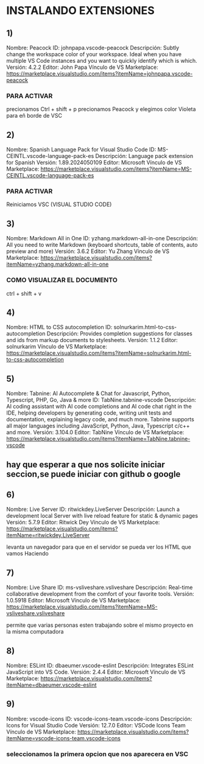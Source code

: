 # INSTALANDO EXTENSIONES

## **1)**
 Nombre: Peacock
ID: johnpapa.vscode-peacock
Descripción: Subtly change the workspace color of your workspace. Ideal when you have multiple VS Code instances and you want to quickly identify which is which.
Versión: 4.2.2
Editor: John Papa
Vínculo de VS Marketplace: https://marketplace.visualstudio.com/items?itemName=johnpapa.vscode-peacock

### PARA ACTIVAR
precionamos Ctrl + shift + p
precionamos Peacock y elegimos color Violeta para eñ borde de VSC

## **2)**
Nombre: Spanish Language Pack for Visual Studio Code
ID: MS-CEINTL.vscode-language-pack-es
Descripción: Language pack extension for Spanish
Versión: 1.89.2024050109
Editor: Microsoft
Vínculo de VS Marketplace: https://marketplace.visualstudio.com/items?itemName=MS-CEINTL.vscode-language-pack-es

### PARA ACTIVAR
Reiniciamos VSC (VISUAL STUDIO CODE)

## **3)**
Nombre: Markdown All in One
ID: yzhang.markdown-all-in-one
Descripción: All you need to write Markdown (keyboard shortcuts, table of contents, auto preview and more)
Versión: 3.6.2
Editor: Yu Zhang
Vínculo de VS Marketplace: https://marketplace.visualstudio.com/items?itemName=yzhang.markdown-all-in-one

### COMO VISUALIZAR EL DOCUMENTO
ctrl + shift + v 

## **4)**
Nombre: HTML to CSS autocompletion
ID: solnurkarim.html-to-css-autocompletion
Descripción: Provides completion suggestions for classes and ids from markup documents to stylesheets.
Versión: 1.1.2
Editor: solnurkarim
Vínculo de VS Marketplace: https://marketplace.visualstudio.com/items?itemName=solnurkarim.html-to-css-autocompletion

## **5)**
Nombre: Tabnine: AI Autocomplete & Chat for Javascript, Python, Typescript, PHP, Go, Java & more
ID: TabNine.tabnine-vscode
Descripción: AI coding assistant with AI code completions and AI code chat right in the IDE, helping developers by generating code, writing unit tests and documentation, explaining legacy code, and much more. Tabnine supports all major languages including JavaScript, Python, Java, Typescript c/c++ and more.
Versión: 3.104.0
Editor: TabNine
Vínculo de VS Marketplace: https://marketplace.visualstudio.com/items?itemName=TabNine.tabnine-vscode

## hay que esperar a que nos solicite iniciar seccion,se puede iniciar con github o google

## **6)**
Nombre: Live Server
ID: ritwickdey.LiveServer
Descripción: Launch a development local Server with live reload feature for static & dynamic pages
Versión: 5.7.9
Editor: Ritwick Dey
Vínculo de VS Marketplace: https://marketplace.visualstudio.com/items?itemName=ritwickdey.LiveServer

levanta un navegador para que en el servidor se pueda ver los HTML que vamos Haciendo

## **7)**
Nombre: Live Share
ID: ms-vsliveshare.vsliveshare
Descripción: Real-time collaborative development from the comfort of your favorite tools.
Versión: 1.0.5918
Editor: Microsoft
Vínculo de VS Marketplace: https://marketplace.visualstudio.com/items?itemName=MS-vsliveshare.vsliveshare

permite que varias personas esten trabajando sobre el mismo proyecto en la misma computadora

## **8)**
Nombre: ESLint
ID: dbaeumer.vscode-eslint
Descripción: Integrates ESLint JavaScript into VS Code.
Versión: 2.4.4
Editor: Microsoft
Vínculo de VS Marketplace: https://marketplace.visualstudio.com/items?itemName=dbaeumer.vscode-eslint

## **9)**
Nombre: vscode-icons
ID: vscode-icons-team.vscode-icons
Descripción: Icons for Visual Studio Code
Versión: 12.7.0
Editor: VSCode Icons Team
Vínculo de VS Marketplace: https://marketplace.visualstudio.com/items?itemName=vscode-icons-team.vscode-icons

### seleccionamos la primera opcion que nos aparecera en VSC